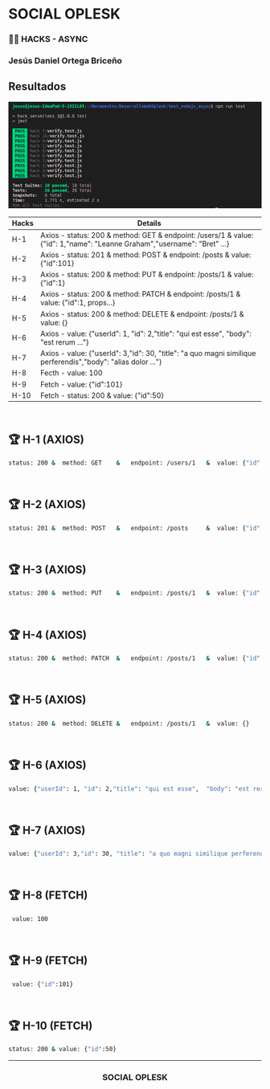 # SOCIAL OPLESK
### 🏴‍☠️ HACKS - ASYNC
### Jesús Daniel Ortega Briceño
## Resultados


![Resultados](hacksResults.png)

|Hacks | Details | 
|----------|---------|
| H-1      | Axios - status: 200 &  method: GET    &   endpoint: /users/1   &  value: {"id": 1,"name": "Leanne Graham","username": "Bret" ...} |
| H-2      | Axios - status: 201 &  method: POST   &   endpoint: /posts     &  value: {"id":101} |
| H-3      | Axios - status: 200 &  method: PUT    &   endpoint: /posts/1   &  value: {"id":1} | 
| H-4      | Axios - status: 200 &  method: PATCH  &   endpoint: /posts/1   &  value: {"id":1, props...} |
| H-5      | Axios - status: 200 &  method: DELETE &   endpoint: /posts/1   &  value: {}  |
| H-6      | Axios - value: {"userId": 1, "id": 2,"title": "qui est esse",  "body": "est rerum ..."} |
| H-7      | Axios - value: {"userId": 3,"id": 30, "title": "a quo magni similique perferendis","body": "alias dolor ..."} | 
| H-8      | Fecth - value: 100 |
| H-9      | Fetch - value: {"id":101} |
| H-10     | Fetch - status: 200 & value: {"id":50} | 

<br/> 

## 🏆 H-1 (AXIOS)

```sh
status: 200 &  method: GET    &   endpoint: /users/1   &  value: {"id": 1,"name": "Leanne Graham","username": "Bret" ...}
```
<br/>

## 🏆 H-2 (AXIOS)
```sh
status: 201 &  method: POST   &   endpoint: /posts     &  value: {"id":101}
```
<br/>

## 🏆 H-3 (AXIOS)
```sh
status: 200 &  method: PUT    &   endpoint: /posts/1   &  value: {"id":1}
```
<br/>

## 🏆 H-4 (AXIOS)
```sh
status: 200 &  method: PATCH  &   endpoint: /posts/1   &  value: {"id":1, props...}
```
<br/>

## 🏆 H-5 (AXIOS)
```sh
status: 200 &  method: DELETE &   endpoint: /posts/1   &  value: {}
```
<br/>

## 🏆 H-6 (AXIOS)
```sh
value: {"userId": 1, "id": 2,"title": "qui est esse",  "body": "est rerum ..."}
```
<br/>

## 🏆 H-7 (AXIOS)
```sh
value: {"userId": 3,"id": 30, "title": "a quo magni similique perferendis","body": "alias dolor ..."}
```
<br/>

## 🏆 H-8 (FETCH)
```sh
 value: 100
```
<br/>

## 🏆 H-9 (FETCH)
```sh
 value: {"id":101}
```
<br/>

## 🏆 H-10 (FETCH)
```sh
status: 200 & value: {"id":50}
```
---
<h3 align="center">SOCIAL OPLESK</h3>
